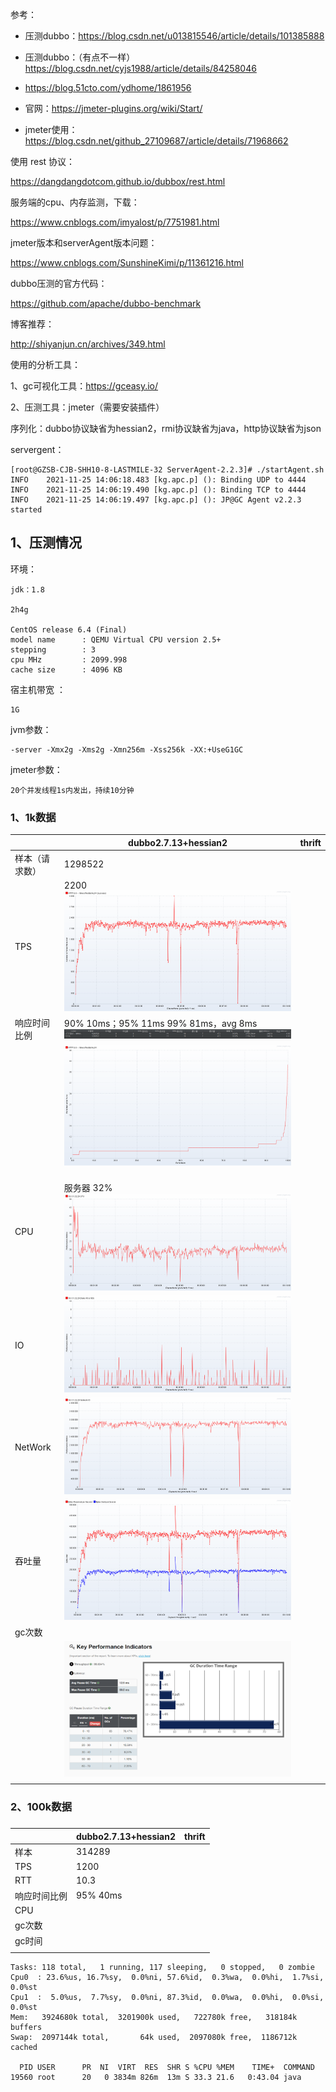 参考：

- 压测dubbo：https://blog.csdn.net/u013815546/article/details/101385888

- 压测dubbo：（有点不一样）https://blog.csdn.net/cyjs1988/article/details/84258046

- https://blog.51cto.com/ydhome/1861956

- 官网：https://jmeter-plugins.org/wiki/Start/

- jmeter使用：https://blog.csdn.net/github_27109687/article/details/71968662

使用 rest 协议：

https://dangdangdotcom.github.io/dubbox/rest.html





服务端的cpu、内存监测，下载：

https://www.cnblogs.com/imyalost/p/7751981.html

jmeter版本和serverAgent版本问题：

https://www.cnblogs.com/SunshineKimi/p/11361216.html

dubbo压测的官方代码：

https://github.com/apache/dubbo-benchmark



博客推荐：

http://shiyanjun.cn/archives/349.html



使用的分析工具：

1、gc可视化工具：https://gceasy.io/

2、压测工具：jmeter（需要安装插件）



序列化：dubbo协议缺省为hessian2，rmi协议缺省为java，http协议缺省为json





servergent：

```
[root@GZSB-CJB-SHH10-8-LASTMILE-32 ServerAgent-2.2.3]# ./startAgent.sh 
INFO    2021-11-25 14:06:18.483 [kg.apc.p] (): Binding UDP to 4444
INFO    2021-11-25 14:06:19.490 [kg.apc.p] (): Binding TCP to 4444
INFO    2021-11-25 14:06:19.497 [kg.apc.p] (): JP@GC Agent v2.2.3 started

```





## 1、压测情况

环境：

```
jdk：1.8

2h4g

CentOS release 6.4 (Final)
model name      : QEMU Virtual CPU version 2.5+
stepping        : 3
cpu MHz         : 2099.998
cache size      : 4096 KB
```

宿主机带宽 ：

```
1G
```

jvm参数：

```
-server -Xmx2g -Xms2g -Xmn256m -Xss256k -XX:+UseG1GC
```

jmeter参数：

```
20个并发线程1s内发出，持续10分钟
```



### 1、1k数据

|                | dubbo2.7.13+hessian2                                         | thrift |
| -------------- | ------------------------------------------------------------ | ------ |
| 样本（请求数） | 1298522                                                      |        |
| TPS            | 2200<br />![image-20211129182941303](picture/image-20211129182941303.png) |        |
| 响应时间比例   | 90% 10ms；95% 11ms 99% 81ms，avg 8ms![image-20211129182500367](picture/image-20211129182500367.png) |        |
|                | ![](picture/image-20211129182730558.png)                     |        |
| CPU            | <br />服务器 32%![](picture/image-20211129182545191.png)     |        |
| IO             | ![image-20211129183100390](picture/image-20211129183100390.png) |        |
| NetWork        | ![image-20211129183054623](picture/image-20211129183054623.png) |        |
| 吞吐量         | ![](picture/image-20211129183200284.png)                     |        |
| gc次数         |                                                              |        |
|                | ![](picture/image-20211129183915989.png)                     |        |
|                |                                                              |        |



### 2、100k数据

### 

|              | dubbo2.7.13+hessian2 | thrift |
| ------------ | -------------------- | ------ |
| 样本         | 314289               |        |
| TPS          | 1200                 |        |
| RTT          | 10.3                 |        |
| 响应时间比例 | 95% 40ms             |        |
| CPU          |                      |        |
| gc次数       |                      |        |
| gc时间       |                      |        |
|              |                      |        |

 





```
Tasks: 118 total,   1 running, 117 sleeping,   0 stopped,   0 zombie
Cpu0  : 23.6%us, 16.7%sy,  0.0%ni, 57.6%id,  0.3%wa,  0.0%hi,  1.7%si,  0.0%st
Cpu1  :  5.0%us,  7.7%sy,  0.0%ni, 87.3%id,  0.0%wa,  0.0%hi,  0.0%si,  0.0%st
Mem:   3924680k total,  3201900k used,   722780k free,   318184k buffers
Swap:  2097144k total,       64k used,  2097080k free,  1186712k cached

  PID USER      PR  NI  VIRT  RES  SHR S %CPU %MEM    TIME+  COMMAND                                                                                                       
19560 root      20   0 3834m 826m  13m S 33.3 21.6   0:43.04 java    
```

